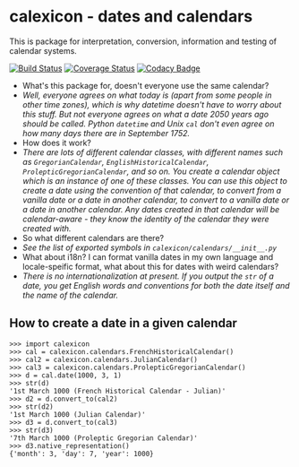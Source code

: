 # calexicon - dates and calendars

This is package for interpretation, conversion, information and testing of calendar systems. 

[![Build Status](https://travis-ci.org/jwg4/calexicon.svg?branch=master)](https://travis-ci.org/jwg4/calexicon)
[![Coverage Status](https://coveralls.io/repos/jwg4/calexicon/badge.svg?branch=master&service=github)](https://coveralls.io/github/jwg4/calexicon?branch=master)
[![Codacy Badge](https://api.codacy.com/project/badge/grade/81a3e2bb39384e33a7bde326a66e0dd4)](https://www.codacy.com/app/jack-grahl/calexicon)

 - What's this package for, doesn't everyone use the same calendar?
 - *Well, everyone agrees on what today is (apart from some people in other time zones), which is why datetime doesn't have to worry about this stuff. But not everyone agrees on what a date 2050 years ago should be called. Python `datetime` and Unix `cal` don't even agree on how many days there are in September 1752.*
 - How does it work?
 - *There are lots of different calendar classes, with different names such as `GregorianCalendar`, `EnglishHistoricalCalendar`, `ProlepticGregorianCalendar`, and so on. You create a calendar object which is an instance of one of these classes. You can use this object to create a date using the convention of that calendar, to convert from a vanilla date or a date in another calendar, to convert to a vanilla date or a date in another calendar. Any dates created in that calendar will be calendar-aware - they know the identity of the calendar they were created with.*
 - So what different calendars are there?
 - *See the list of exported symbols in `calexicon/calendars/__init__.py`*
 - What about i18n? I can format vanilla dates in my own language and locale-speific format, what about this for dates with weird calendars?
 - *There is no internationalization at present. If you output the `str` of a date, you get English words and conventions for both the date itself and the name of the calendar.*

## How to create a date in a given calendar
```
>>> import calexicon
>>> cal = calexicon.calendars.FrenchHistoricalCalendar()
>>> cal2 = calexicon.calendars.JulianCalendar()
>>> cal3 = calexicon.calendars.ProlepticGregorianCalendar()
>>> d = cal.date(1000, 3, 1)
>>> str(d)
'1st March 1000 (French Historical Calendar - Julian)'
>>> d2 = d.convert_to(cal2)
>>> str(d2)
'1st March 1000 (Julian Calendar)'
>>> d3 = d.convert_to(cal3)
>>> str(d3)
'7th March 1000 (Proleptic Gregorian Calendar)'
>>> d3.native_representation()
{'month': 3, 'day': 7, 'year': 1000}

```

